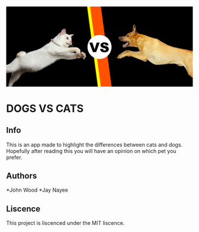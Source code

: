 
![alt text](images/banner.jpg "Logo Title Text 1")

# DOGS VS CATS

## Info

This is an app made to highlight the differences between cats and dogs. Hopefully after reading this you will have an opinion on which pet you prefer.


## Authors

  *John Wood
  *Jay Nayee


## Liscence

This project is liscenced under the MIT liscence.

